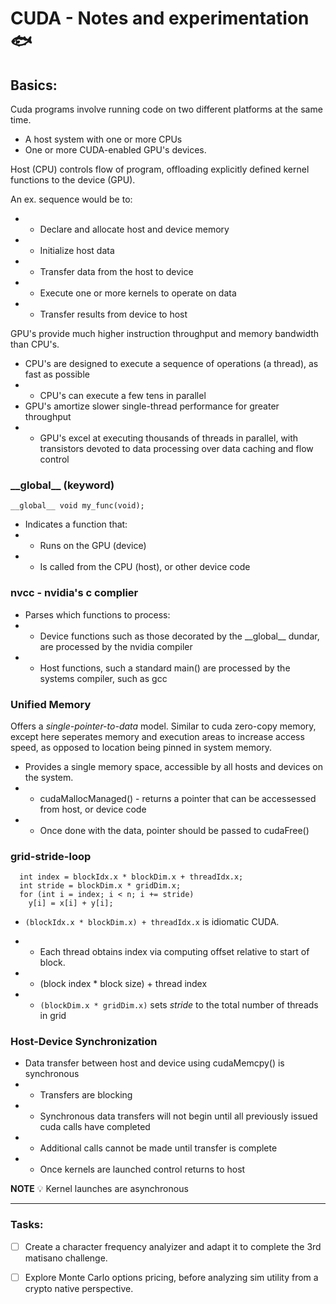 # CUDA - Notes and experimentation 🐟

## Basics:

Cuda programs involve running code on two different platforms at the same time.
- A host system with one or more CPUs 
- One or more CUDA-enabled GPU's devices.

Host (CPU) controls flow of program, offloading explicitly defined kernel functions to the device (GPU).

An ex. sequence would be to:
- - Declare and allocate host and device memory
- - Initialize host data
- - Transfer data from the host to device
- - Execute one or more kernels to operate on data
- - Transfer results from device to host

GPU's provide much higher instruction throughput and memory bandwidth than CPU's.

- CPU's are designed to execute a sequence of operations (a thread), as fast as possible
- - CPU's can execute a few tens in parallel 
- GPU's amortize slower single-thread performance for greater throughput
- - GPU's excel at executing thousands of threads in parallel, with transistors devoted to data processing over data caching and flow control

### \_\_global\_\_ (keyword)
```
__global__ void my_func(void);
```
- Indicates a function that:
- - Runs on the GPU (device)
- - Is called from the CPU (host), or other device code

### nvcc - nvidia's c complier
- Parses which functions to process:
- - Device functions such as  those decorated by the \_\_global\_\_ dundar, are processed by the nvidia compiler
- - Host functions, such a standard main() are processed by the systems compiler, such as gcc

### Unified Memory
Offers a *single-pointer-to-data* model. 
Similar to cuda zero-copy memory, except here seperates memory and execution areas to increase access speed, as opposed to location being pinned in system memory.
- Provides a single memory space, accessible by all hosts and devices on the system.
- - cudaMallocManaged() - returns a pointer that can be accessessed from host, or device code
- - Once done with the data, pointer should be passed to cudaFree()

### grid-stride-loop
```
  int index = blockIdx.x * blockDim.x + threadIdx.x;
  int stride = blockDim.x * gridDim.x;
  for (int i = index; i < n; i += stride)
    y[i] = x[i] + y[i];
```

- ```(blockIdx.x * blockDim.x) + threadIdx.x``` is idiomatic CUDA.
- - Each thread obtains index via computing offset relative to start of block.
- - (block index * block size) + thread index

- - ```(blockDim.x * gridDim.x)``` sets *stride* to the total number of threads in grid

### Host-Device Synchronization
- Data transfer between host and device using cudaMemcpy() is synchronous
- - Transfers are blocking
- - Synchronous data transfers will not begin until all previously issued cuda calls have completed
- - Additional calls cannot be made until transfer is complete
- - Once kernels are launched control returns to host

**NOTE** :bulb: Kernel launches are asynchronous

---

### Tasks:
- [ ] Create a character frequency analyizer and adapt it to complete the 3rd matisano challenge.

- [ ] Explore Monte Carlo options pricing, before analyzing sim utility from a crypto native perspective.
